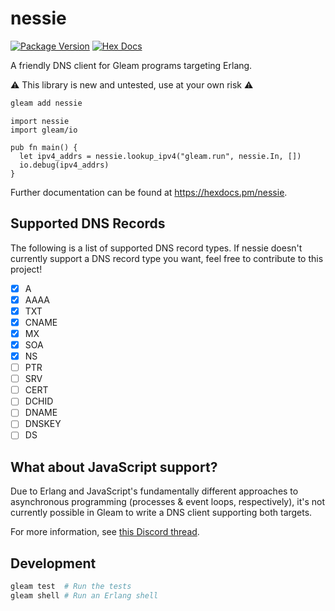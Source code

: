 # nessie

[![Package Version](https://img.shields.io/hexpm/v/nessie)](https://hex.pm/packages/nessie)
[![Hex Docs](https://img.shields.io/badge/hex-docs-ffaff3)](https://hexdocs.pm/nessie/)

A friendly DNS client for Gleam programs targeting Erlang.

⚠️ This library is new and untested, use at your own risk ⚠️

```sh
gleam add nessie
```
```gleam
import nessie
import gleam/io

pub fn main() {
  let ipv4_addrs = nessie.lookup_ipv4("gleam.run", nessie.In, [])
  io.debug(ipv4_addrs)
}
```

Further documentation can be found at <https://hexdocs.pm/nessie>.

## Supported DNS Records

The following is a list of supported DNS record types. If
nessie doesn't currently support a DNS record type you want, feel free to contribute
to this project!

- [x] A
- [x] AAAA
- [x] TXT
- [x] CNAME
- [x] MX
- [x] SOA
- [x] NS
- [ ] PTR
- [ ] SRV
- [ ] CERT
- [ ] DCHID
- [ ] DNAME
- [ ] DNSKEY
- [ ] DS

## What about JavaScript support?

Due to Erlang and JavaScript's fundamentally different approaches
to asynchronous programming (processes & event loops, respectively),
it's not currently possible in Gleam to write a DNS client supporting
both targets.

For more information, see [this Discord thread](https://discord.com/channels/768594524158427167/1224351163797868575). 

## Development

```sh
gleam test  # Run the tests
gleam shell # Run an Erlang shell
```

